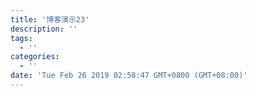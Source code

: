```yaml
---
title: '博客演示23'
description: ''
tags:
  - ''
categories:
  - ''
date: 'Tue Feb 26 2019 02:58:47 GMT+0800 (GMT+08:00)'
---
```

